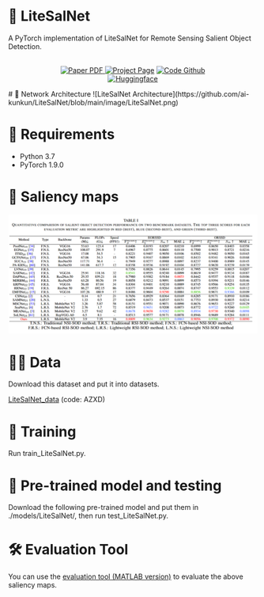 # 📢 LiteSalNet
A PyTorch implementation of LiteSalNet for Remote Sensing Salient Object Detection.
<p align="center">
  </br>
    <a href="https://arxiv.org/">
      <img src='https://img.shields.io/badge/Paper-Arxiv-green?style=for-the-badge&logo=adobeacrobatreader&logoWidth=20&logoColor=white&labelColor=66cc00&color=94DD15' alt='Paper PDF'>
    </a>
    <a href='https://ai-kunkun.github.io/Niagara_page/'>
      <img src='https://img.shields.io/badge/Project-Page-orange?style=for-the-badge&logo=Google%20chrome&logoColor=white&labelColor=D35400' alt='Project Page'></a>
    <a href="https://github.com/xianzuwu/Niagara">
      <img src='https://img.shields.io/badge/Code-Github-blue?style=for-the-badge&logo=github&logoColor=white&labelColor=181717' alt='Code Github'></a> 
      <br>
      <a href="https://huggingface.co/Xianzu/Niagara">
      <img src='https://img.shields.io/badge/%F0%9F%A4%97%20HuggingFace-Demo-yellow' alt='Huggingface'></a>
  </p>
# 🦉 Network Architecture
![LiteSalNet Architecture](https://github.com/ai-kunkun/LiteSalNet/blob/main/image/LiteSalNet.png)

# 📝 Requirements
- Python 3.7
- PyTorch 1.9.0

# 🎉 Saliency maps
![LiteSalNet Architecture](https://github.com/ai-kunkun/LiteSalNet/blob/main/image/table.png)

# 🏃‍♂️ Data
Download this dataset and put it into datasets.

[LiteSalNet_data](https://pan.baidu.com/s/1JXwvfIvSVv0lXrDaNwxXuQ?pwd=AZXD) (code: AZXD) 
# 🚀 Training
Run train_LiteSalNet.py.

# 🧩 Pre-trained model and testing
Download the following pre-trained model and put them in ./models/LiteSalNet/, then run test_LiteSalNet.py. 

# 🛠️ Evaluation Tool
You can use the [evaluation tool (MATLAB version)](https://github.com/MathLee/MatlabEvaluationTools) to evaluate the above saliency maps.
